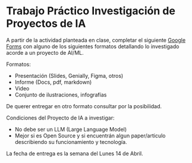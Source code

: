 # Trabajo Práctico Investigación de Proyectos de IA

A partir de la actividad planteada en clase, completar el siguiente [Google Forms](https://forms.gle/NuJtDavFVvRhDWHfA) con alguno de los siguientes formatos detallando lo investigado acorde a un proyecto de AI/ML.

Formatos:

- Presentación (Slides, Genially, Figma, otros)
- Informe (Docs, pdf, markdown)
- Video
- Conjunto de ilustraciones, infografías

De querer entregar en otro formato consultar por la posibilidad.

Condiciones del Proyecto de IA a investigar:

- No debe ser un LLM (Large Language Model)
- Mejor si es Open Source y si encuentrán algun paper/articulo describiendo su funcionamiento y tecnología.

La fecha de entrega es la semana del Lunes 14 de Abril.
